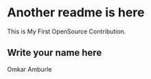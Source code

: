 # Another readme is here

This is My First OpenSource Contribution.

## Write your name here

Omkar Amburle
